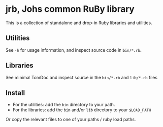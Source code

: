 # jrb, Johs common RuBy library

This is a collection of standalone and drop-in Ruby libraries and utilities.

## Utilities

See `-h` for usage information, and inspect source code in `bin/*.rb`.

## Libraries

See minimal TomDoc and inspect source in the `bin/*.rb` and `lib/*.rb` files.

## Install

* For the utilities: add the `bin` directory to your path.
* For the libraries: add the `bin` and/or `lib` directory to your `$LOAD_PATH`

Or copy the relevant files to one of your paths / ruby load paths.
